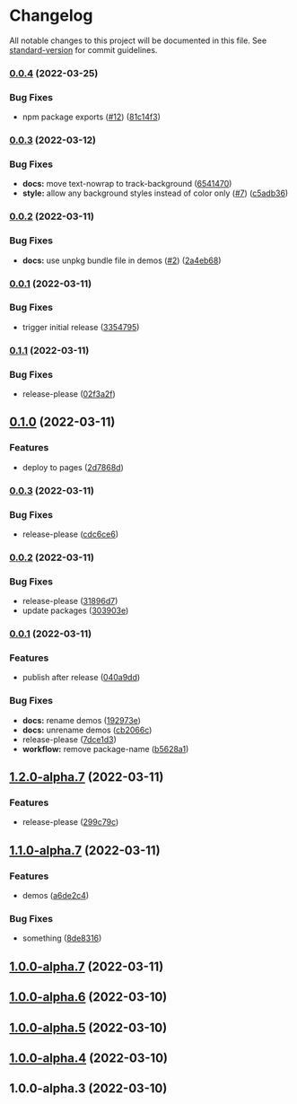 # Changelog

All notable changes to this project will be documented in this file. See [standard-version](https://github.com/conventional-changelog/standard-version) for commit guidelines.

### [0.0.4](https://github.com/ulic75/flat-slider/compare/v0.0.3...v0.0.4) (2022-03-25)


### Bug Fixes

* npm package exports ([#12](https://github.com/ulic75/flat-slider/issues/12)) ([81c14f3](https://github.com/ulic75/flat-slider/commit/81c14f35e2a85c91f39ca5e5016171d43db6aec8))

### [0.0.3](https://github.com/ulic75/flat-slider/compare/v0.0.2...v0.0.3) (2022-03-12)


### Bug Fixes

* **docs:** move text-nowrap to track-background ([6541470](https://github.com/ulic75/flat-slider/commit/654147042297915973931612945fa616382e4e4c))
* **style:** allow any background styles instead of color only ([#7](https://github.com/ulic75/flat-slider/issues/7)) ([c5adb36](https://github.com/ulic75/flat-slider/commit/c5adb3663bea4014daca60d07e5b7373cfc15931))

### [0.0.2](https://github.com/ulic75/flat-slider/compare/v0.0.1...v0.0.2) (2022-03-11)


### Bug Fixes

* **docs:** use unpkg bundle file in demos ([#2](https://github.com/ulic75/flat-slider/issues/2)) ([2a4eb68](https://github.com/ulic75/flat-slider/commit/2a4eb68c84e5d1f591d087476391ca9b44ba35f2))

### [0.0.1](https://github.com/ulic75/flat-slider/compare/v0.0.0...v0.0.1) (2022-03-11)


### Bug Fixes

* trigger initial release ([3354795](https://github.com/ulic75/flat-slider/commit/335479575fc5f350d0aa9df2955793da434dc0f1))

### [0.1.1](https://github.com/ulic75/flat-slider/compare/v0.1.0...v0.1.1) (2022-03-11)


### Bug Fixes

* release-please ([02f3a2f](https://github.com/ulic75/flat-slider/commit/02f3a2f83f9a247cae3684a46f14a20869300809))

## [0.1.0](https://github.com/ulic75/flat-slider/compare/v0.0.3...v0.1.0) (2022-03-11)


### Features

* deploy to pages ([2d7868d](https://github.com/ulic75/flat-slider/commit/2d7868dab6fddfe576be62649721b380f8b0456e))

### [0.0.3](https://github.com/ulic75/flat-slider/compare/v0.0.2...v0.0.3) (2022-03-11)


### Bug Fixes

* release-please ([cdc6ce6](https://github.com/ulic75/flat-slider/commit/cdc6ce63b37e872c08d685206f4b5261f4abf853))

### [0.0.2](https://github.com/ulic75/flat-slider/compare/v0.0.1...v0.0.2) (2022-03-11)


### Bug Fixes

* release-please ([31896d7](https://github.com/ulic75/flat-slider/commit/31896d7332fb392361e74ffe2f27ca9607e71094))
* update packages ([303903e](https://github.com/ulic75/flat-slider/commit/303903e7b1ab5215adf8743a31205cbea213e460))

### [0.0.1](https://github.com/ulic75/flat-slider/compare/v0.0.0...v0.0.1) (2022-03-11)


### Features

* publish after release ([040a9dd](https://github.com/ulic75/flat-slider/commit/040a9dd3e03fb384de37e257617e6d78dd25d4da))


### Bug Fixes

* **docs:** rename demos ([192973e](https://github.com/ulic75/flat-slider/commit/192973efe3d949aea7b9e076c66cc27e50473312))
* **docs:** unrename demos ([cb2066c](https://github.com/ulic75/flat-slider/commit/cb2066c75e5618e942e102fd9d09174784e2ae18))
* release-please ([7dce1d3](https://github.com/ulic75/flat-slider/commit/7dce1d3ddefdc934326fdae6c7a145db0e068b38))
* **workflow:** remove package-name ([b5628a1](https://github.com/ulic75/flat-slider/commit/b5628a165767ebc7307e6c4ce788e141e02812b0))

## [1.2.0-alpha.7](https://github.com/ulic75/flat-slider/compare/v1.1.0-alpha.7...v1.2.0-alpha.7) (2022-03-11)


### Features

* release-please ([299c79c](https://github.com/ulic75/flat-slider/commit/299c79c89ae86d0f0cf612aef8d6c19a2855208f))

## [1.1.0-alpha.7](https://github.com/ulic75/flat-slider/compare/v1.0.0-alpha.7...v1.1.0-alpha.7) (2022-03-11)


### Features

* demos ([a6de2c4](https://github.com/ulic75/flat-slider/commit/a6de2c4691840e94c3509a5fc8895538dcd99d00))


### Bug Fixes

* something ([8de8316](https://github.com/ulic75/flat-slider/commit/8de83161038f045871420fbfaa32bbd51bb3754a))

## [1.0.0-alpha.7](https://github.com/ulic75/flat-slider/compare/v1.0.0-alpha.6...v1.0.0-alpha.7) (2022-03-11)

## [1.0.0-alpha.6](https://github.com/ulic75/flat-slider/compare/v1.0.0-alpha.5...v1.0.0-alpha.6) (2022-03-10)

## [1.0.0-alpha.5](https://github.com/ulic75/flat-slider/compare/v1.0.0-alpha.4...v1.0.0-alpha.5) (2022-03-10)

## [1.0.0-alpha.4](https://github.com/ulic75/flat-slider/compare/v1.0.0-alpha.3...v1.0.0-alpha.4) (2022-03-10)

## 1.0.0-alpha.3 (2022-03-10)
